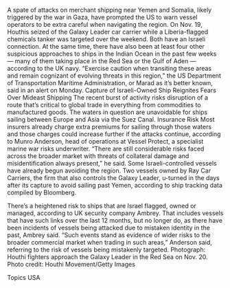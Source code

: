 A spate of attacks on merchant shipping near Yemen and Somalia, likely triggered by the war in Gaza, have prompted the US to warn vessel operators to be extra careful when navigating the region.
On Nov. 19, Houthis seized of the Galaxy Leader car carrier while a Liberia-flagged chemicals tanker was targeted over the weekend. Both have an Israeli connection. At the same time, there have also been at least four other suspicious approaches to ships in the Indian Ocean in the past few weeks — many of them taking place in the Red Sea or the Gulf of Aden — according to the UK navy.
“Exercise caution when transiting these areas and remain cognizant of evolving threats in this region,” the US Department of Transportation Maritime Administration, or Marad as it’s better known, said in an alert on Monday.
Capture of Israeli-Owned Ship Reignites Fears Over Mideast Shipping
The recent burst of activity risks disruption of a route that’s critical to global trade in everything from commodities to manufactured goods. The waters in question are unavoidable for ships sailing between Europe and Asia via the Suez Canal.
Insurance Risk
Most insurers already charge extra premiums for sailing through those waters and those charges could increase further if the attacks continue, according to Munro Anderson, head of operations at Vessel Protect, a specialist marine war risks underwriter.
“There are still considerable risks faced across the broader market with threats of collateral damage and misidentification always present,” he said.
Some Israeli-controlled vessels have already begun avoiding the region.
Two vessels owned by Ray Car Carriers, the firm that also controls the Galaxy Leader, u-turned in the days after its capture to avoid sailing past Yemen, according to ship tracking data compiled by Bloomberg.

There’s a heightened risk to ships that are Israel flagged, owned or managed, according to UK security company Ambrey.
That includes vessels that have such links over the last 12 months, but no longer do, as there have been incidents of vessels being attacked due to mistaken identity in the past, Ambrey said.
“Such events stand as evidence of wider risks to the broader commercial market when trading in such areas,” Anderson said, referring to the risk of vessels being mistakenly targeted.
Photograph: Houthi fighters approach the Galaxy Leader in the Red Sea on Nov. 20. Photo credit: Houthi Movement/Getty Images

Topics
USA
